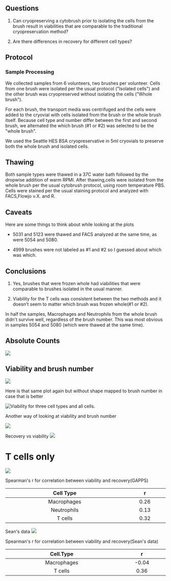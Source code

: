Questions
---------

1.  Can cryopreserving a cytobrush prior to isolating the cells from the brush result in viabilities that are comparable to the traditional cryopreservation method?

2.  Are there differences in recovery for different cell types?

Protocol
--------

### Sample Processing

We collected samples from 6 volunteers, two brushes per volunteer. Cells from one brush were isolated per the usual protocol ("Isolated cells") and the other brush was cryopreserved without isolating the cells ("Whole brush").

For each brush, the transport media was centrifuged and the cells were added to the cryovial with cells isolated from the brush or the whole brush itself. Because cell type and number differ between the first and second brush, we alternated the which brush (\#1 or \#2) was selected to be the "whole brush".

We used the Seattle HES BSA cryopreservative in 5ml cryovials to preserve both the whole brush and isolated cells.

Thawing
-------

Both sample types were thawed in a 37C water bath followed by the dropwise addition of warm RPMI. After thawing,cells were isolated from the whole brush per the usual cytobrush protocol, using room temperature PBS. Cells were stained per the usual staining protocol and analyzed with FACS,Flowjo v.X. and R.

Caveats
-------

Here are some things to think about while looking at the plots

-   5031 and 5123 were thawed and FACS analyzed at the same time, as were 5054 and 5080.

-   4999 brushes were not labeled as \#1 and \#2 so I guessed about which was which.

Conclusions
-----------

1.  Yes, brushes that were frozen whole had viabilities that were comparable to brushes isolated in the usual manner.

2.  Viability for the T cells was consistent between the two methods and it doesn't seem to matter which brush was frozen whole(\#1 or \#2).

In half the samples, Macrophages and Neutrophils from the whole brush didn't survive well, regardless of the brush number. This was most obvious in samples 5054 and 5080 (which were thawed at the same time).

Absolute Counts
---------------

![](HVTN_cytobrush_analysis_files/figure-markdown_github/unnamed-chunk-2-1.png)

Viability and brush number
--------------------------

![](HVTN_cytobrush_analysis_files/figure-markdown_github/unnamed-chunk-3-1.png)

Here is that same plot again but without shape mapped to brush number in case that is better

![Viability for three cell types and all cells.](HVTN_cytobrush_analysis_files/figure-markdown_github/unnamed-chunk-4-1.png)

Another way of looking at viability and brush number

![](HVTN_cytobrush_analysis_files/figure-markdown_github/unnamed-chunk-5-1.png)

Recovery vs viability ![](HVTN_cytobrush_analysis_files/figure-markdown_github/unnamed-chunk-7-1.png)

T cells only
============

![](HVTN_cytobrush_analysis_files/figure-markdown_github/unnamed-chunk-8-1.png)

Spearman's r for correlation between viability and recovery(GAPPS)

<table>
<colgroup>
<col width="16%" />
<col width="5%" />
</colgroup>
<thead>
<tr class="header">
<th align="center">Cell Type</th>
<th align="center">r</th>
</tr>
</thead>
<tbody>
<tr class="odd">
<td align="center">Macrophages</td>
<td align="center">0.26</td>
</tr>
<tr class="even">
<td align="center">Neutrophils</td>
<td align="center">0.13</td>
</tr>
<tr class="odd">
<td align="center">T cells</td>
<td align="center">0.32</td>
</tr>
</tbody>
</table>

Sean's data ![](HVTN_cytobrush_analysis_files/figure-markdown_github/unnamed-chunk-10-1.png)

Spearman's r for correlation between viability and recovery(Sean's data)

<table>
<colgroup>
<col width="16%" />
<col width="6%" />
</colgroup>
<thead>
<tr class="header">
<th align="center">Cell.Type</th>
<th align="center">r</th>
</tr>
</thead>
<tbody>
<tr class="odd">
<td align="center">Macrophages</td>
<td align="center">-0.04</td>
</tr>
<tr class="even">
<td align="center">T cells</td>
<td align="center">0.36</td>
</tr>
</tbody>
</table>
